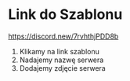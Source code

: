 # Link do Szablonu

https://discord.new/7rvhthjPDD8b

1. Klikamy na link szablonu
2. Nadajemy nazwę serwera
3. Dodajemy zdjęcie serwera 
